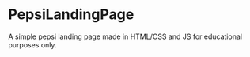 # PepsiLandingPage
 A simple pepsi landing page made in HTML/CSS and JS for educational purposes only.
